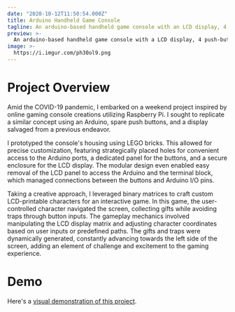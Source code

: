```yaml
---
date: "2020-10-12T11:50:54.000Z"
title: Arduino Handheld Game Console
tagline: An arduino-based handheld game console with an LCD display, 4 push-buttons, and a novel lego case.
preview: >-
  An arduino-based handheld game console with a LCD display, 4 push-buttons, and a novel lego case.
image: >-
  https://i.imgur.com/ph30ol9.png
---
```


# Project Overview

Amid the COVID-19 pandemic, I embarked on a weekend project inspired by online gaming console creations utilizing Raspberry Pi. I sought to replicate a similar concept using an Arduino, spare push buttons, and a display salvaged from a previous endeavor.

I prototyped the console's housing using LEGO bricks. This allowed for precise customization, featuring strategically placed holes for convenient access to the Arduino ports, a dedicated panel for the buttons, and a secure enclosure for the LCD display. The modular design even enabled easy removal of the LCD panel to access the Arduino and the terminal block, which managed connections between the buttons and Arduino I/O pins.

Taking a creative approach, I leveraged binary matrices to craft custom LCD-printable characters for an interactive game. In this game, the user-controlled character navigated the screen, collecting gifts while avoiding traps through button inputs. The gameplay mechanics involved manipulating the LCD display matrix and adjusting character coordinates based on user inputs or predefined paths. The gifts and traps were dynamically generated, constantly advancing towards the left side of the screen, adding an element of challenge and excitement to the gaming experience.

# Demo

Here's a [visual demonstration of this project](https://youtu.be/8fNFOhTsp44).
